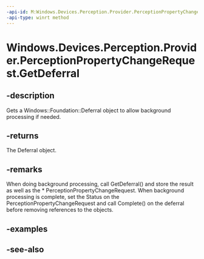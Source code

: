 ```yaml
---
-api-id: M:Windows.Devices.Perception.Provider.PerceptionPropertyChangeRequest.GetDeferral
-api-type: winrt method
---
```


<!-- Method syntax
public Windows.Foundation.Deferral GetDeferral()
-->

# Windows.Devices.Perception.Provider.PerceptionPropertyChangeRequest.GetDeferral

## -description
Gets a Windows::Foundation::Deferral object to allow background processing if needed.

## -returns
The Deferral object.

## -remarks
When doing background processing, call GetDeferral() and store the result as well as the * PerceptionPropertyChangeRequest. When background processing is complete, set the Status on the PerceptionPropertyChangeRequest and call Complete() on the deferral before removing references to the objects.

## -examples

## -see-also
